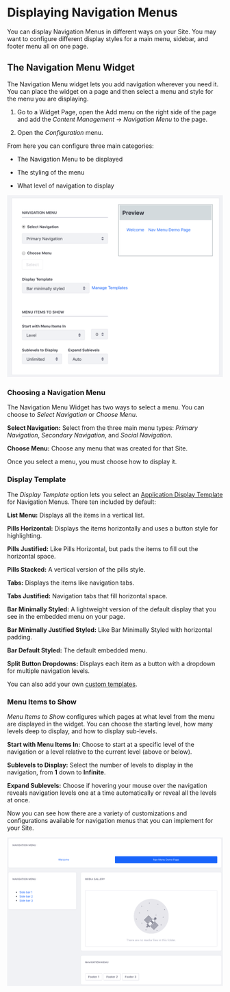 # Displaying Navigation Menus [](id=displaying-navigation-menus)

You can display Navigation Menus in different ways on your Site. You may want
to configure different display styles for a main menu, sidebar, and footer menu
all on one page.

## The Navigation Menu Widget [](id=the-navigation-menu-widget)

The Navigation Menu widget lets you add navigation wherever you need it. You
can place the widget on a page and then select a menu and style for the menu
you are displaying.

1.  Go to a Widget Page, open the Add menu on the right side of the page and 
    add the *Content Management* &rarr; *Navigation Menu* to the page.

2.  Open the *Configuration* menu.

From here you can configure three main categories: 

-  The Navigation Menu to be displayed

-  The styling of the menu

-  What level of navigation to display

![Figure 1: Configuring the Navigation Menu Widget.](../../../../images/nav-widget-configuration.png)

### Choosing a Navigation Menu [](id=choosing-a-navigation-menu)

The Navigation Menu Widget has two ways to select a menu. You can choose to 
*Select Navigation* or *Choose Menu*.

**Select Navigation:** Select from the three main menu types: *Primary
Navigation*, *Secondary Navigation*, and *Social Navigation*.

**Choose Menu:** Choose any menu that was created for that Site.

Once you select a menu, you must choose how to display it.

### Display Template [](id=display-template)

The *Display Template* option lets you select an 
[Application Display Template](/discover/portal/-/knowledge_base/7-0/application-display-templates)
for Navigation Menus. There ten included by default:

**List Menu:** Displays all the items in a vertical list.

**Pills Horizontal:** Displays the items horizontally and uses a button style
for highlighting.

**Pills Justified:** Like Pills Horizontal, but pads the items to fill out the
horizontal space.

**Pills Stacked:** A vertical version of the pills style.

**Tabs:** Displays the items like navigation tabs.

**Tabs Justified:** Navigation tabs that fill horizontal space.

**Bar Minimally Styled:** A lightweight version of the default display that you
see in the embedded menu on your page.

**Bar Minimally Justified Styled:** Like Bar Minimally Styled with horizontal
padding.

**Bar Default Styled:** The default embedded menu.

**Split Button Dropdowns:** Displays each item as a button with a dropdown 
for multiple navigation levels.

You can also add your own 
[custom templates](/develop/tutorials/-/knowledge_base/7-1/application-display-templates).

### Menu Items to Show [](id=menu-items-to-show)

*Menu Items to Show* configures which pages at what level from the menu are
displayed in the widget. You can choose the starting level, how many levels deep
to display, and how to display sub-levels.

**Start with Menu Items In:** Choose to start at a specific level of the
navigation or a level relative to the current level (above or below).

**Sublevels to Display:** Select the number of levels to display in the
navigation, from **1** down to **Infinite**.

**Expand Sublevels:** Choose if hovering your mouse over the navigation reveals
navigation levels one at a time automatically or reveal all the levels at
once.
 
Now you can see how there are a variety of customizations and configurations
available for navigation menus that you can implement for your Site.

![Figure 2: Navigation menus give you many ways to help users navigate your Site.](../../../../images/navigation-menu-examples.png)
